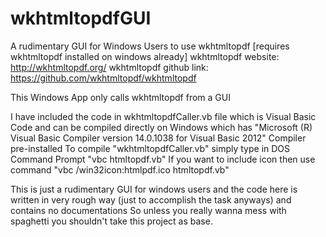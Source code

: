 # wkhtmltopdfGUI
A rudimentary GUI for Windows Users to use wkhtmltopdf [requires wkhtmltopdf installed on windows already]
wkhtmltopdf website: http://wkhtmltopdf.org/
wkhtmltopdf github link: https://github.com/wkhtmltopdf/wkhtmltopdf

This Windows App only calls wkhtmltopdf from a GUI

I have included the code in wkhtmltopdfCaller.vb file which is Visual Basic Code and can be compiled directly on Windows which has "Microsoft (R) Visual Basic Compiler version 14.0.1038 for Visual Basic 2012" Compiler pre-installed
To compile "wkhtmltopdfCaller.vb" simply type in DOS Command Prompt "vbc htmltopdf.vb"
If you want to include icon then use command "vbc /win32icon:htmlpdf.ico htmltopdf.vb"

This is just a rudimentary GUI for windows users and the code here is written in very rough way (just to accomplish the task anyways) and contains no documentations So unless you really wanna mess with spaghetti you shouldn't take this project as base.
